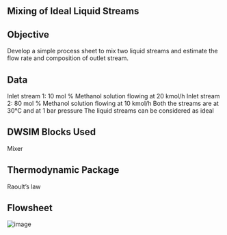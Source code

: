 

## Mixing of Ideal Liquid Streams

 

## Objective

Develop a simple process sheet to mix two liquid streams and estimate the flow rate 
and composition of outlet stream.  
 

## Data

Inlet stream 1:  10 mol % Methanol solution flowing at 20 kmol/h 
Inlet stream 2: 80 mol % Methanol solution flowing at 10 kmol/h 
Both the streams are at 30°C and at 1 bar pressure 
The liquid streams can be considered as ideal  
 

## DWSIM Blocks Used

Mixer 

## Thermodynamic Package

Raoult’s law

## Flowsheet
![image](https://user-images.githubusercontent.com/87890409/183234235-c548e622-bf40-4fb2-9111-f93b1c75fe62.png)
